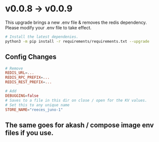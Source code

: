 # v0.0.8 -> v0.0.9

This upgrade brings a new .env file & removes the redis dependency. Please modify your .env file to take effect.

```sh
# Install the latest dependenies.
python3 -m pip install -r requirements/requirements.txt --upgrade
```

## Config Changes

```toml
# Remove
REDIS_URL=...
REDIS_RPC_PREFIX=...
REDIS_REST_PREFIX=...

# Add
DEBUGGING=false
# Saves to a file in this dir on close / open for the KV values.
# Set this to any unique name
STORE_NAME="reeces_juno-1"
```

## The same goes for akash / compose image env files if you use.
